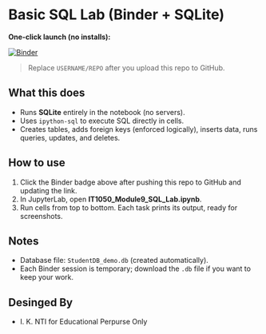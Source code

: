 # Basic SQL Lab (Binder + SQLite)

**One‑click launch (no installs):**

[![Binder](https://mybinder.org/badge_logo.svg)](https://mybinder.org/v2/gh/USERNAME/REPO/HEAD?labpath=IT1050_Module9_SQL_Lab.ipynb)

> Replace `USERNAME/REPO` after you upload this repo to GitHub.

## What this does
- Runs **SQLite** entirely in the notebook (no servers).
- Uses `ipython-sql` to execute SQL directly in cells.
- Creates tables, adds foreign keys (enforced logically), inserts data, runs queries, updates, and deletes.

## How to use
1. Click the Binder badge above after pushing this repo to GitHub and updating the link.
2. In JupyterLab, open **IT1050_Module9_SQL_Lab.ipynb**.
3. Run cells from top to bottom. Each task prints its output, ready for screenshots.

## Notes
- Database file: `StudentDB_demo.db` (created automatically).
- Each Binder session is temporary; download the `.db` file if you want to keep your work.
## Desinged By
- I. K. NTI for Educational Perpurse Only
